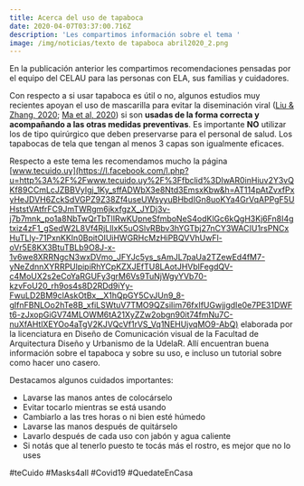 ```yaml
---
title: Acerca del uso de tapaboca
date: 2020-04-07T03:37:00.716Z
description: 'Les compartimos información sobre el tema '
image: /img/noticias/texto de tapaboca abril2020_2.png
---
```

En la publicación anterior les compartimos recomendaciones pensadas por el equipo del CELAU para las personas con ELA, sus familias y cuidadores.

Con respecto a si usar tapaboca es útil o no, algunos estudios muy recientes apoyan el uso de mascarilla para evitar la diseminación viral ([Liu & Zhang, 2020](10.1111/irv.12740); [Ma et al, 2020](10.1002/jmv.25805)) si son **usadas de la forma correcta y acompañando a las otras medidas preventivas**. Es importante **NO** utilizar los de tipo quirúrgico que deben preservarse para el personal de salud. Los tapabocas de tela que tengan al menos 3 capas son igualmente eficaces.

Respecto a este tema les recomendamos mucho  la página [www.tecuido.uy](https://l.facebook.com/l.php?u=http%3A%2F%2Fwww.tecuido.uy%2F%3Ffbclid%3DIwAR0inHiuv2Y3vQKf89CCmLcJZBBVyIgj_1Ky_sffADWbX3e8Ntd3EmsxKbw&h=AT114pAtZvxfPxyHeJDVH6ZckSdVGPZ9Z38Zf4useUWsyyuBHbdIGn8uoKYa4GrVqAPPgF5UHststVAtfrFC9JmTWRgm6jkxfgzX_JYDj3v-j7b7mnk_po1a8NbTwQrTbTlIRwKUpneSfmboNeS4odKlGc6kQgH3Kj6Fn8I4gtxiz4zF1_gSedW2L8Vf4RjLIlxK5uOSlvRBbv3hYGTbj27nCY3WACIU1rsPNCxHuTLly-71PxnKKIn0BpitOIUiHWGRHcMzHiPBQVVhUwFl-oVr5E8KX3BtuTBLb9O8J-x-1v6we8XRRNgcN3wxDVmo_JFYJc5ys_sAmJL7paUa2TZewEd4fM7-yNeZdnnXYRRPUlpipiRhYCpKZXJEfTU8LAotJHVblFegdQV-c4MoUX2s2eCoYaRGUFy3grM6Vs9TuNjWgyYVb70-kzvFoU20_rh9os4s8D2RDd9iYy-FwuLD2BM9clAskOtBx__X1hQpGY5CvJUn9_8-gIfnFBNLOo2hTe8B_xfiLSWtuV7TMO9QZsiIim76fxIfUGwjjgdIe0e7PE31DWFt6-zJxopGiGV74MLOWM6tA21XyZZw2obgn90it74fmNu7C-nuXfAHtlXEYOo4aTgV2KJVQcVf1rVS_Vq1NEHUjvqMO9-AbQ) elaborada por la licenciatura en Diseño de Comunicación visual de la Facultad de Arquitectura Diseño y Urbanismo de la UdelaR. Allí encuentran buena información sobre el tapaboca y sobre su uso, e incluso un tutorial sobre como hacer uno casero.

Destacamos algunos cuidados importantes: 

* Lavarse las manos antes de colocárselo
* Evitar tocarlo mientras se está usando
* Cambiarlo a las tres horas o ni bien esté húmedo
* Lavarse las manos después de quitárselo
* Lavarlo después de cada uso con jabón y agua caliente
* Si notás que al tenerlo puesto te tocás más el rostro, es mejor que no lo uses

\#teCuido #Masks4all #Covid19 #QuedateEnCasa
